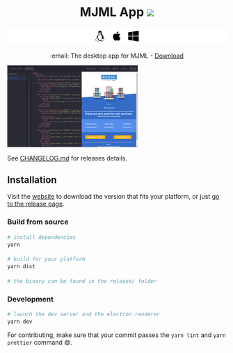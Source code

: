 <h1 align="center">
	MJML App
	<a href="https://travis-ci.org/mjmlio/mjml-app"><img src="https://travis-ci.org/mjmlio/mjml-app.svg?branch=master" /></a>
</h1>

![os](assets/os.png)

<p align="center">
	:email: The desktop app for MJML -
	<a href="https://github.com/mjmlio/mjml-app/releases">Download</a>
</p>

![screenshot](assets/screenshot.png)

See [CHANGELOG.md](CHANGELOG.md) for releases details.

## Installation

Visit the [website](http://mjmlio.github.io/mjml-app/) to download the version that fits your platform, or just [go to the release page](https://github.com/mjmlio/mjml-app/releases).

### Build from source

```bash
# install dependencies
yarn

# build for your platform
yarn dist

# the binary can be found in the release/ folder
```

### Development

```bash
# launch the dev server and the electron renderer
yarn dev
```

For contributing, make sure that your commit passes the `yarn lint` and `yarn prettier` command :smile:.
